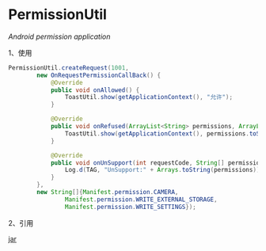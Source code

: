 # PermissionUtil

*Android permission application*

1、使用

```java
PermissionUtil.createRequest(1001,
        new OnRequestPermissionCallBack() {
            @Override
            public void onAllowed() {
                ToastUtil.show(getApplicationContext(), "允许");
            }

            @Override
            public void onRefused(ArrayList<String> permissions, ArrayList<Boolean> isCanShowTip) {
                ToastUtil.show(getApplicationContext(), permissions.toString() + "有拒绝的 " + isCanShowTip.toString());
            }

            @Override
            public void onUnSupport(int requestCode, String[] permissions) {
                Log.d(TAG, "UnSupport:" + Arrays.toString(permissions));
            }
        },
        new String[]{Manifest.permission.CAMERA,
                Manifest.permission.WRITE_EXTERNAL_STORAGE,
                Manifest.permission.WRITE_SETTINGS});
```

2、引用

[jar](https://github.com/zhaokai1033/PermissionUtil/blob/master/demo/libs/permission.jar)